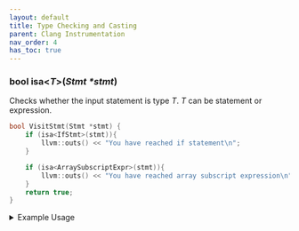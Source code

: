 ```yaml
---
layout: default
title: Type Checking and Casting
parent: Clang Instrumentation
nav_order: 4
has_toc: true
---
```



### bool **isa\<*T*\>**(*Stmt \*stmt*)

Checks whether the input statement is type *T*. *T* can be statement or expression.

```c++
bool VisitStmt(Stmt *stmt) {
    if (isa<IfStmt>(stmt)){
        llvm::outs() << "You have reached if statement\n";
    }

    if (isa<ArraySubscriptExpr>(stmt)){
        llvm::outs() << "You have reached array subscript expression\n";
    }
    return true;
}
```

<details markdown="block">
<summary>Example Usage</summary>
If we execute the above example on the code below:
```c
int main() {

  int a = 5;
  if (a > 3) {
    a += 1;
  }

  if (a < 6){
    a -= 1;
  }
  else{
    a += 1;
  }

  int intarr[10][10];

  *intarr[1] = 42;
  return 0;
}
```
The output will be:
```
You have reached if statement
You have reached if statement
You have reached array subscript expression
```
</details>


### *T* \***dyn_cast\<*T*\>**(Stmt *stmt)

Casts a statement to an inherited statement type, such as *Stmt \** -> *IfStmt \**. This can also be applied to cast *Stmt* to underlying expression such as, *Stmt \** -> *MemberExpr \**. 

```c++
bool VisitStmt(Stmt *stmt) {
    if(isa<WhileStmt>(stmt)){
        Expr* cond = stmt->getCond();
    }
    return true;
}
```

If we try to execute the above code, there will be an compilation error because *Stm*t* does not have a member function `getCond`. Correct usage would be like below:
```c++
bool VisitStmt(Stmt *stmt) {
        if(isa<WhileStmt>(stmt)){
            auto whileStmt = dyn_cast<WhileStmt>(stmt);
            Expr * cond= whileStmt->getCond();
        }
        return true;
}
```

### *QualType* Expr::**getType**()

Obtains type of the given object. Use ```getAsString()``` function to obtain type in string form. Not applicable to ```Stmt``` objects. 

```c++
bool VisitStmt(Stmt *stmt) {
        if (isa<ArraySubscriptExpr>(stmt)){
            ArraySubscriptExpr* expr = dyn_cast<ArraySubscriptExpr>(stmt);
            auto t = expr->getType().getAsString();
            auto t_base = expr->getBase()->getType().getAsString();

            llvm::outs() << t << "\n";
            llvm::outs() << t_base << "\n";
        }
        return true;
}
```

<details markdown="block">
<summary>Example Usage</summary>
If we execute the above example on the code below:
```c
int main() {
  int intarr[10];
  intarr[1] = 42;
  return 0;
}
```
The output will be (```expr``` variable points to the whole expression ```intarr[1]``` which is integer, whereas ```expr->getBase()``` points to ```intarr```):
```
int
int *
```
</details>